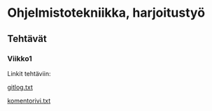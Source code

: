 # Ohjelmistotekniikka, harjoitustyö
## Tehtävät
### Viikko1

Linkit tehtäviin:

[gitlog.txt](https://github.com/lahlint/ot-harjoitustyo/blob/main/laskarit/viikko1/gitlog.txt)

[komentorivi.txt](https://github.com/lahlint/ot-harjoitustyo/blob/main/laskarit/viikko1/komentorivi.txt)
